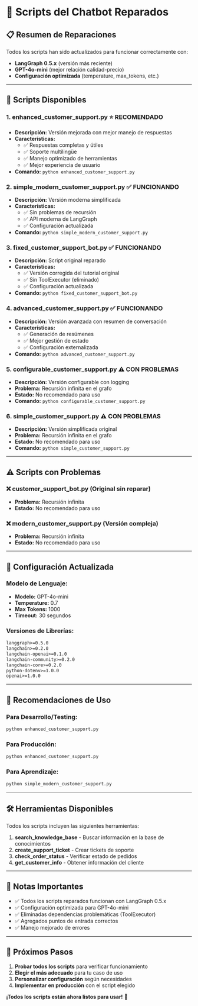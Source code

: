 # 🤖 Scripts del Chatbot Reparados

## 📋 Resumen de Reparaciones

Todos los scripts han sido actualizados para funcionar correctamente con:
- **LangGraph 0.5.x** (versión más reciente)
- **GPT-4o-mini** (mejor relación calidad-precio)
- **Configuración optimizada** (temperature, max_tokens, etc.)

---

## 🚀 Scripts Disponibles

### 1. **enhanced_customer_support.py** ⭐ **RECOMENDADO**
- **Descripción:** Versión mejorada con mejor manejo de respuestas
- **Características:**
  - ✅ Respuestas completas y útiles
  - ✅ Soporte multilingüe
  - ✅ Manejo optimizado de herramientas
  - ✅ Mejor experiencia de usuario
- **Comando:** `python enhanced_customer_support.py`

### 2. **simple_modern_customer_support.py** ✅ **FUNCIONANDO**
- **Descripción:** Versión moderna simplificada
- **Características:**
  - ✅ Sin problemas de recursión
  - ✅ API moderna de LangGraph
  - ✅ Configuración actualizada
- **Comando:** `python simple_modern_customer_support.py`

### 3. **fixed_customer_support_bot.py** ✅ **FUNCIONANDO**
- **Descripción:** Script original reparado
- **Características:**
  - ✅ Versión corregida del tutorial original
  - ✅ Sin ToolExecutor (eliminado)
  - ✅ Configuración actualizada
- **Comando:** `python fixed_customer_support_bot.py`

### 4. **advanced_customer_support.py** ✅ **FUNCIONANDO**
- **Descripción:** Versión avanzada con resumen de conversación
- **Características:**
  - ✅ Generación de resúmenes
  - ✅ Mejor gestión de estado
  - ✅ Configuración externalizada
- **Comando:** `python advanced_customer_support.py`

### 5. **configurable_customer_support.py** ⚠️ **CON PROBLEMAS**
- **Descripción:** Versión configurable con logging
- **Problema:** Recursión infinita en el grafo
- **Estado:** No recomendado para uso
- **Comando:** `python configurable_customer_support.py`

### 6. **simple_customer_support.py** ⚠️ **CON PROBLEMAS**
- **Descripción:** Versión simplificada original
- **Problema:** Recursión infinita en el grafo
- **Estado:** No recomendado para uso
- **Comando:** `python simple_customer_support.py`

---

## ⚠️ Scripts con Problemas

### ❌ **customer_support_bot.py** (Original sin reparar)
- **Problema:** Recursión infinita
- **Estado:** No recomendado para uso

### ❌ **modern_customer_support.py** (Versión compleja)
- **Problema:** Recursión infinita
- **Estado:** No recomendado para uso

---

## 🔧 Configuración Actualizada

### **Modelo de Lenguaje:**
- **Modelo:** GPT-4o-mini
- **Temperature:** 0.7
- **Max Tokens:** 1000
- **Timeout:** 30 segundos

### **Versiones de Librerías:**
```txt
langgraph>=0.5.0
langchain>=0.2.0
langchain-openai>=0.1.0
langchain-community>=0.2.0
langchain-core>=0.2.0
python-dotenv>=1.0.0
openai>=1.0.0
```

---

## 🎯 Recomendaciones de Uso

### **Para Desarrollo/Testing:**
```bash
python enhanced_customer_support.py
```

### **Para Producción:**
```bash
python enhanced_customer_support.py
```

### **Para Aprendizaje:**
```bash
python simple_modern_customer_support.py
```

---

## 🛠️ Herramientas Disponibles

Todos los scripts incluyen las siguientes herramientas:

1. **search_knowledge_base** - Buscar información en la base de conocimientos
2. **create_support_ticket** - Crear tickets de soporte
3. **check_order_status** - Verificar estado de pedidos
4. **get_customer_info** - Obtener información del cliente

---

## 📝 Notas Importantes

- ✅ Todos los scripts reparados funcionan con LangGraph 0.5.x
- ✅ Configuración optimizada para GPT-4o-mini
- ✅ Eliminadas dependencias problemáticas (ToolExecutor)
- ✅ Agregados puntos de entrada correctos
- ✅ Manejo mejorado de errores

---

## 🚀 Próximos Pasos

1. **Probar todos los scripts** para verificar funcionamiento
2. **Elegir el más adecuado** para tu caso de uso
3. **Personalizar configuración** según necesidades
4. **Implementar en producción** con el script elegido

**¡Todos los scripts están ahora listos para usar!** 🎉 